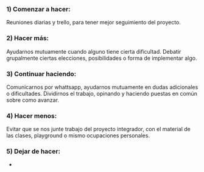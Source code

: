 ### 1) Comenzar a hacer:

Reuniones diarias y trello, para tener mejor seguimiento del proyecto.

### 2) Hacer más:

Ayudarnos mutuamente cuando alguno tiene cierta dificultad.
Debatir grupalmente ciertas elecciones, posibilidades o forma de implementar algo.

### 3) Continuar haciendo:

Comunicarnos por whattsapp, ayudarnos mutuamente en dudas adicionales o dificultades.
Dividirnos el trabajo, opinando y haciendo puestas en común sobre como avanzar.

### 4) Hacer menos:

Evitar que se nos junte trabajo del proyecto integrador, con el material de las clases, playground o mismo ocupaciones personales.

### 5) Dejar de hacer:

-
